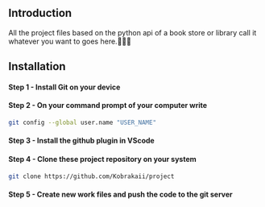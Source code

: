 ## Introduction
All the project files based on the python api of a book store or library call it whatever you want to goes here.🤌🤌🤌
## Installation
#### Step 1 - Install Git on your device
#### Step 2 - On your command prompt of your computer write 
```bash
git config --global user.name "USER_NAME"
```
#### Step 3 - Install the github plugin in VScode
#### Step 4 - Clone these project repository on your system
```bash
git clone https://github.com/Kobrakaii/project
```
#### Step 5 - Create new work files and push the code to the git server
[](/github/pipenv/locked/python-version/:user/:repo)
